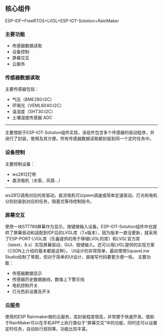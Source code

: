 ## 核心组件

ESP-IDF+FreeRTOS+LVGL+ESP-IOT-Solution+RainMaker

### 主要功能

- 传感器数据读取
- 设备控制
- 屏幕交互
- 云服务

### 传感器数据读取

主要传感器包括：

- 气压（BME280:I2C）
- 环境光（VEML6040:I2C）
- 温湿度（SHT30:I2C）
- 土壤湿度传感器 ADC

---

主要借助于ESP-IOT-Solution组件实现，该组件包含多个传感器的驱动程序，并进行了封装，使用及其方便。所有传感器数据读取都封装到同一个定时任务中。

### 设备控制

主要控制设备：

- ws2812灯带
- 直流电机（水泵，风扇...）

---

ws2812调用对应的库驱动，直流电机可以pwm调速或简单定速驱动。灯光和电机分别封装到对应的任务，阻塞式等待控制指令。

### 屏幕交互

使用一块ST7789屏幕作为显示，按键做输入设备。ESP-IOT-Solution组件中也提供了屏幕驱动和适配到IDF后的LVGL库（7.x版本），因为版本一直没更新，就采用了ESP-PORT-LVGL库（乐鑫提供的用于移植LVGL的库）和LVGL官方库（latest，8.x）实现屏幕驱动、GUI、按键输入。还可以用LVGL提供的实现方案（CSDN上介绍的基本都是这种）。
UI设计的非常简单，最初使用SquareLine Studio绘制了草图，但对于简单的UI设计，直接写代码要更方便一些。
主要功能：

- 传感器数据显示
- 传感器历史数据曲线，数值上下警示线
- 电机控制开关
- 灯光色彩设置及开关

### 云服务

使用的ESP Rainmaker做的云服务，库封装程度很高，非常便于快速开发。借助于RainMaker可以在手机APP上执行类似于“屏幕交互”中的功能，同时还可以设置定时任务，自动执行规则等，功能比较丰富。

